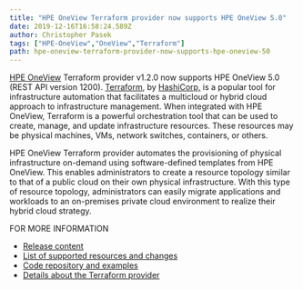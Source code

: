 ```yaml
---
title: "HPE OneView Terraform provider now supports HPE OneView 5.0"
date: 2019-12-16T16:58:24.589Z
author: Christopher Pasek 
tags: ["HPE-OneView","OneView","Terraform"]
path: hpe-oneview-terraform-provider-now-supports-hpe-oneview-50
---
```

[HPE OneView](https://www.hpe.com/us/en/integrated-systems/software.html) Terraform provider v1.2.0 now supports HPE OneView 5.0 (REST API version 1200). [Terraform](https://www.terraform.io/), by [HashiCorp,](https://www.hashicorp.com/) is a popular tool for infrastructure automation that facilitates a multicloud or hybrid cloud approach to infrastructure management. When integrated with HPE OneView, Terraform is a powerful orchestration tool that can be used to create, manage, and update infrastructure resources. These resources may be physical machines, VMs, network switches, containers, or others.

HPE OneView Terraform provider automates the provisioning of physical infrastructure on-demand using software-defined templates from HPE OneView. This enables administrators to create a resource topology similar to that of a public cloud on their own physical infrastructure. With this type of resource topology, administrators can easily migrate applications and workloads to an on-premises private cloud environment to realize their hybrid cloud strategy. 

FOR MORE INFORMATION
* [Release content](https://github.com/HewlettPackard/terraform-provider-oneview/releases/tag/v1.2.0)
* [List of supported resources and changes](https://github.com/HewlettPackard/terraform-provider-oneview/blob/master/CHANGELOG.md)
* [Code repository and examples](https://github.com/HewlettPackard/terraform-provider-oneview)
* [Details about the Terraform provider](https://github.com/HewlettPackard/terraform-provider-oneview/blob/master/README.md)
